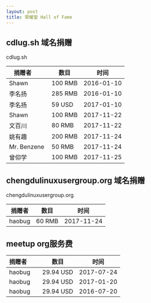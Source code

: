 ```yaml
---
layout: post
title: 荣耀堂 Hall of Fame
---
```


## cdlug.sh 域名捐赠
cdlug.sh

| 捐赠者        | 数目 | 时间 |
| ------------- | ------------- | ----- |
| Shawn | 100 RMB|2016-01-10|
| 李名扬 | 285 RMB|2016-01-10|
| 李名扬 | 59 USD|2017-01-10|
|Shawn         | 100 RMB|2017-11-22|
|文百川         | 80 RMB|2017-11-22|
|姚有趣         |200 RMB|2017-11-24|
|Mr. Benzene   |50 RMB|2017-11-24|
| 曾仰学 |100 RMB|2017-11-25|

## chengdulinuxusergroup.org 域名捐赠
chengdulinuxusergroup.org

| 捐赠者        | 数目 | 时间 |
| ------------- | ------------- | -------|
|haobug| 60 RMB|2017-11-24|

## meetup org服务费

| 捐赠者        | 数目 | 时间 |
| ------------- | ------------- | ----- |
|haobug| 29.94 USD|2017-07-24|
|haobug| 29.94 USD|2017-01-20|
|haobug| 29.94 USD|2016-07-20|
